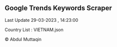

## Google Trends Keywords Scraper 
 
Last Update 29-03-2023 , 14:23:00

Country List :
VIETNAM.json



© Abdul Muttaqin 
